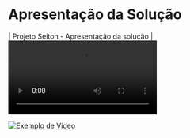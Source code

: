 # Apresentação da Solução

|	Projeto Seiton - Apresentação da solução	|  <video src="https://youtu.be/eQgMAQSVtP8">|


[![Exemplo de Vídeo](https://img.youtube.com/vi/SEU_CODIGO_DO_VIDEO/0.jpg)](https://youtu.be/eQgMAQSVtP8)
